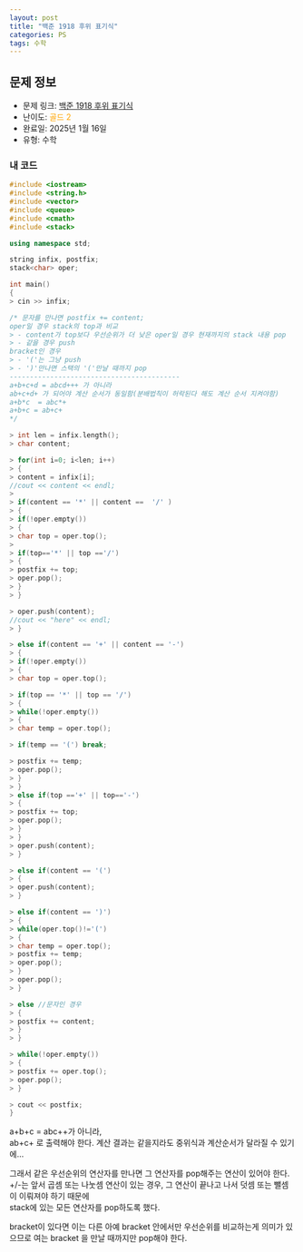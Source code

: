 ```yaml
---
layout: post
title: "백준 1918 후위 표기식"
categories: PS
tags: 수학
---
```


## 문제 정보
- 문제 링크: [백준 1918 후위 표기식](https://www.acmicpc.net/problem/1918)
- 난이도: <span style="color:#FFA500">골드 2</span>
- 완료일: 2025년 1월 16일
- 유형: 수학

### 내 코드

```C++
#include <iostream>
#include <string.h>
#include <vector>
#include <queue>
#include <cmath>
#include <stack>

using namespace std;

string infix, postfix;
stack<char> oper;

int main()
{
> cin >> infix;

/* 문자를 만나면 postfix += content;
oper일 경우 stack의 top과 비교
> - content가 top보다 우선순위가 더 낮은 oper일 경우 현재까지의 stack 내용 pop
> - 같을 경우 push
bracket인 경우 
> - '('는 그냥 push
> - ')'만나면 스택의 '('만날 때까지 pop
------------------------------------------
a+b+c+d = abcd+++ 가 아니라
ab+c+d+ 가 되어야 계산 순서가 동일함(분배법칙이 허락된다 해도 계산 순서 지켜야함)
a+b*c  = abc*+
a+b+c = ab+c+
*/

> int len = infix.length();
> char content;

> for(int i=0; i<len; i++)
> {
> content = infix[i];
//cout << content << endl;
> 
> if(content == '*' || content ==  '/' )
> {
> if(!oper.empty())
> {
> char top = oper.top();
> 
> if(top=='*' || top =='/')
> {
> postfix += top;
> oper.pop();
> }
> }

> oper.push(content);
//cout << "here" << endl;
> }

> else if(content == '+' || content == '-')
> {
> if(!oper.empty())
> {
> char top = oper.top();

> if(top == '*' || top == '/')
> {
> while(!oper.empty())
> {
> char temp = oper.top();

> if(temp == '(') break;

> postfix += temp;
> oper.pop();
> }
> }
> else if(top =='+' || top=='-')
> {
> postfix += top;
> oper.pop();
> }
> }
> oper.push(content);
> }

> else if(content == '(')
> {
> oper.push(content);
> }

> else if(content == ')')
> {
> while(oper.top()!='(')
> {
> char temp = oper.top();
> postfix += temp;
> oper.pop();
> }
> oper.pop();
> }

> else //문자인 경우
> {
> postfix += content;
> }
> }

> while(!oper.empty())
> {
> postfix += oper.top();
> oper.pop();
> }

> cout << postfix;
}
```

a+b+c = abc++가 아니라,  
ab+c+ 로 출력해야 한다. 계산 결과는 같을지라도 중위식과 계산순서가 달라질 수 있기에…  

그래서 같은 우선순위의 연산자를 만나면 그 연산자를 pop해주는 연산이 있어야 한다.   
+/-는 앞서 곱셈 또는 나눗셈 연산이 있는 경우, 그 연산이 끝나고 나서 덧셈 또는 뺄셈이 이뤄져야 하기 때문에  
stack에 있는 모든 연산자를 pop하도록 했다.   

bracket이 있다면 이는 다른 아예 bracket 안에서만 우선순위를 비교하는게 의미가 있으므로 여는 bracket 을 만날 때까지만 pop해야 한다.
